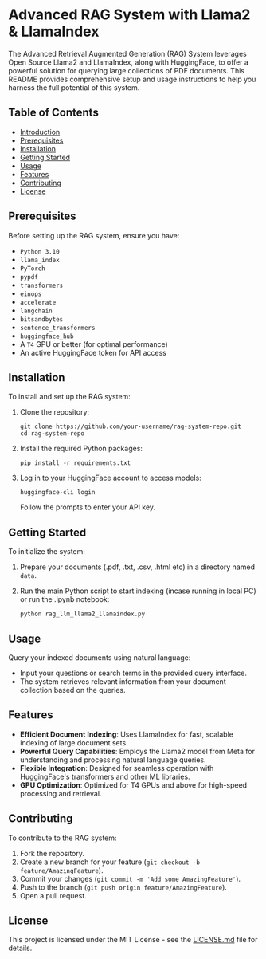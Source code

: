 # Advanced RAG System with Llama2 & LlamaIndex

The Advanced Retrieval Augmented Generation (RAG) System leverages Open Source Llama2 and LlamaIndex, along with HuggingFace, to offer a powerful solution for querying large collections of PDF documents. This README provides comprehensive setup and usage instructions to help you harness the full potential of this system.

## Table of Contents

- [Introduction](#advanced-rag-system-with-llama2--llamaindex)
- [Prerequisites](#prerequisites)
- [Installation](#installation)
- [Getting Started](#getting-started)
- [Usage](#usage)
- [Features](#features)
- [Contributing](#contributing)
- [License](#license)

## Prerequisites

Before setting up the RAG system, ensure you have:

- `Python 3.10`
- `llama_index`
- `PyTorch`
- `pypdf`
- `transformers`
- `einops`
- `accelerate`
- `langchain`
- `bitsandbytes`
- `sentence_transformers`
- `huggingface_hub`
- A `T4` GPU or better (for optimal performance)
- An active HuggingFace token for API access

## Installation

To install and set up the RAG system:

1. Clone the repository:

   ```
   git clone https://github.com/your-username/rag-system-repo.git
   cd rag-system-repo
   ```

3. Install the required Python packages:

   ```
   pip install -r requirements.txt
   ```

4. Log in to your HuggingFace account to access models:

   ```
   huggingface-cli login
   ```

   Follow the prompts to enter your API key.

## Getting Started

To initialize the system:

1. Prepare your documents (.pdf, .txt, .csv, .html etc) in a directory named `data`.
2. Run the main Python script to start indexing (incase running in local PC) or run the .ipynb notebook:

   ```
   python rag_llm_llama2_llamaindex.py
   ```
   
## Usage

Query your indexed documents using natural language:

- Input your questions or search terms in the provided query interface.
- The system retrieves relevant information from your document collection based on the queries.

## Features

- **Efficient Document Indexing**: Uses LlamaIndex for fast, scalable indexing of large document sets.
- **Powerful Query Capabilities**: Employs the Llama2 model from Meta for understanding and processing natural language queries.
- **Flexible Integration**: Designed for seamless operation with HuggingFace's transformers and other ML libraries.
- **GPU Optimization**: Optimized for T4 GPUs and above for high-speed processing and retrieval.

## Contributing

To contribute to the RAG system:

1. Fork the repository.
2. Create a new branch for your feature (`git checkout -b feature/AmazingFeature`).
3. Commit your changes (`git commit -m 'Add some AmazingFeature'`).
4. Push to the branch (`git push origin feature/AmazingFeature`).
5. Open a pull request.

## License

This project is licensed under the MIT License - see the [LICENSE.md](LICENSE.md) file for details.

